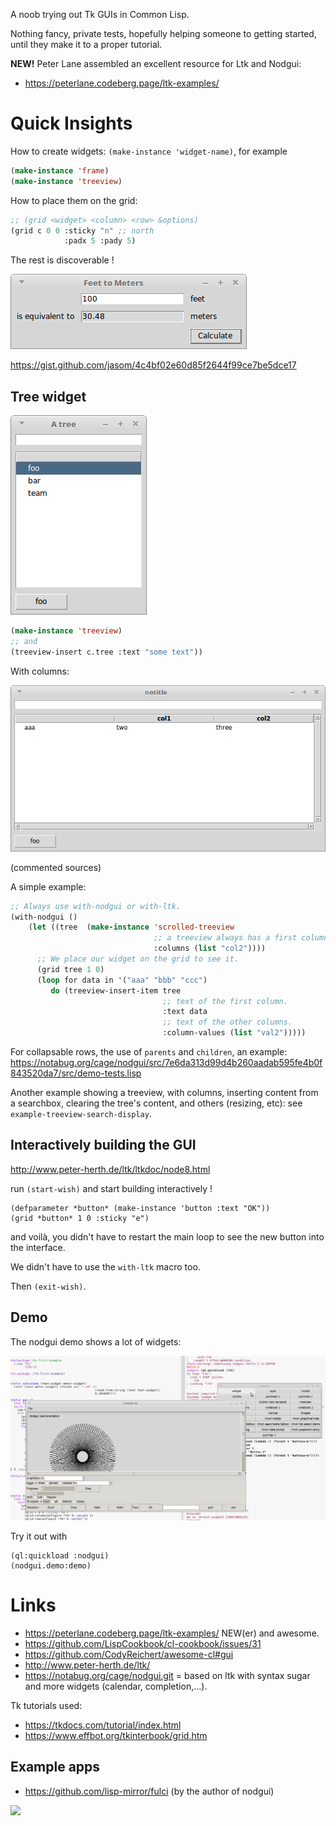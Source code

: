 
A noob trying out Tk GUIs in Common Lisp.

Nothing fancy, private tests, hopefully helping someone to getting
started, until they make it to a proper tutorial.

**NEW!** Peter Lane assembled an excellent resource for Ltk and Nodgui:

- https://peterlane.codeberg.page/ltk-examples/

# Quick Insights

How to create widgets: `(make-instance 'widget-name)`, for example

~~~lisp
(make-instance 'frame)
(make-instance 'treeview)
~~~

How to place them on the grid:

~~~lisp
;; (grid <widget> <column> <row> &options)
(grid c 0 0 :sticky "n" ;; north
            :padx 5 :pady 5)
~~~

The rest is discoverable !


![](feet-to-meters.png)

https://gist.github.com/jasom/4c4bf02e60d85f2644f99ce7be5dce17

## Tree widget


![](a-tree.png)


~~~lisp
(make-instance 'treeview)
;; and
(treeview-insert c.tree :text "some text"))
~~~

With columns:

![](tree-columns.png)

(commented sources)

A simple example:

~~~lisp
;; Always use with-nodgui or with-ltk.
(with-nodgui ()
    (let ((tree  (make-instance 'scrolled-treeview
                                ;; a treeview always has a first column.
                                :columns (list "col2"))))
      ;; We place our widget on the grid to see it.
      (grid tree 1 0)
      (loop for data in '("aaa" "bbb" "ccc")
         do (treeview-insert-item tree
                                  ;; text of the first column.
                                  :text data
                                  ;; text of the other columns.
                                  :column-values (list "val2")))))
~~~

For collapsable rows, the use of `parents` and `children`, an example: https://notabug.org/cage/nodgui/src/7e6da313d99d4b260aadab595fe4b0f843520da7/src/demo-tests.lisp

Another example showing a treeview, with columns, inserting content
from a searchbox, clearing the tree's content, and others (resizing,
etc): see `example-treeview-search-display`.

## Interactively building the GUI

http://www.peter-herth.de/ltk/ltkdoc/node8.html

run `(start-wish)` and start building interactively !

    (defparameter *button* (make-instance 'button :text "OK"))
    (grid *button* 1 0 :sticky "e")

and voilà, you didn't have to restart the main loop to see the new
button into the interface.

We didn't have to use the `with-ltk` macro too.

Then `(exit-wish)`.


## Demo

The nodgui demo shows a lot of widgets:

![](nodgui-demo-style-clam.png)

Try it out with

    (ql:quickload :nodgui)
    (nodgui.demo:demo)


# Links

- https://peterlane.codeberg.page/ltk-examples/ NEW(er) and awesome.
- https://github.com/LispCookbook/cl-cookbook/issues/31
- https://github.com/CodyReichert/awesome-cl#gui
- http://www.peter-herth.de/ltk/
- https://notabug.org/cage/nodgui.git = based on ltk with syntax sugar and more widgets (calendar, completion,…).

Tk tutorials used:

- https://tkdocs.com/tutorial/index.html
- https://www.effbot.org/tkinterbook/grid.htm

## Example apps

- https://github.com/lisp-mirror/fulci (by the author of nodgui)

![](https://www.autistici.org/interzona/img/fulci/search-frame.png)
